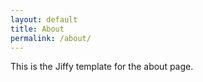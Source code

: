 ```yaml
---
layout: default
title: About
permalink: /about/
---
```


This is the Jiffy template for the about page.
